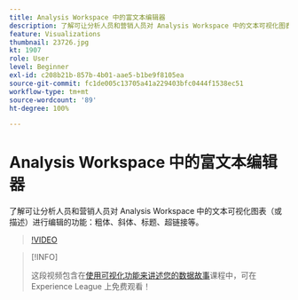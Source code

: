 ```yaml
---
title: Analysis Workspace 中的富文本编辑器
description: 了解可让分析人员和营销人员对 Analysis Workspace 中的文本可视化图表（或描述）进行编辑的功能：粗体、斜体、标题、超链接等。
feature: Visualizations
thumbnail: 23726.jpg
kt: 1907
role: User
level: Beginner
exl-id: c208b21b-857b-4b01-aae5-b1be9f8105ea
source-git-commit: fc1de005c13705a41a229403bfc0444f1538ec51
workflow-type: tm+mt
source-wordcount: '89'
ht-degree: 100%

---
```


# Analysis Workspace 中的富文本编辑器

了解可让分析人员和营销人员对 Analysis Workspace 中的文本可视化图表（或描述）进行编辑的功能：粗体、斜体、标题、超链接等。

>[!VIDEO](https://video.tv.adobe.com/v/23726/?quality=12&learn=on)

>[!INFO]
>
> 这段视频包含在[使用可视化功能来讲述您的数据故事](https://experienceleague.adobe.com/?recommended=Analytics-U-1-2021.1.visualizations)课程中，可在 Experience League 上免费观看！
